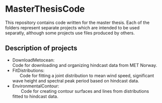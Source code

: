 # MasterThesisCode

This repository contains code written for the master thesis. Each of the folders represent separate projects which are intended to be used separatly, although some projects use files produced by others. 

## Description of projects

* DownloadMetocean:<br>
	Code for downloading and organizing hindcast data from MET Norway.
* FitDistributions:<br>
&nbsp;&nbsp;&nbsp;&nbsp;&nbsp;&nbsp;Code for fitting a joint distribution to mean wind speed, significant wave height and spectral peak period based on hindcast data.
* EnvironmentalContour:<br>
&nbsp;&nbsp;&nbsp;&nbsp;&nbsp;&nbsp; Code for creating contour surfaces and lines from distributions fitted to hindcast data. 

